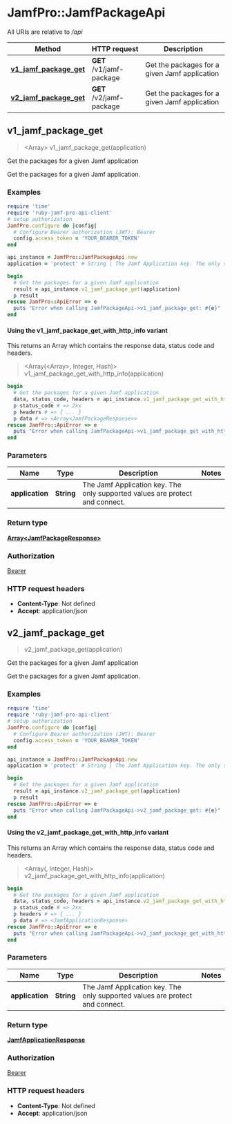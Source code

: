 # JamfPro::JamfPackageApi

All URIs are relative to */api*

| Method | HTTP request | Description |
| ------ | ------------ | ----------- |
| [**v1_jamf_package_get**](JamfPackageApi.md#v1_jamf_package_get) | **GET** /v1/jamf-package | Get the packages for a given Jamf application  |
| [**v2_jamf_package_get**](JamfPackageApi.md#v2_jamf_package_get) | **GET** /v2/jamf-package | Get the packages for a given Jamf application  |


## v1_jamf_package_get

> <Array<JamfPackageResponse>> v1_jamf_package_get(application)

Get the packages for a given Jamf application 

Get the packages for a given Jamf application.

### Examples

```ruby
require 'time'
require 'ruby-jamf-pro-api-client'
# setup authorization
JamfPro.configure do |config|
  # Configure Bearer authorization (JWT): Bearer
  config.access_token = 'YOUR_BEARER_TOKEN'
end

api_instance = JamfPro::JamfPackageApi.new
application = 'protect' # String | The Jamf Application key. The only supported values are protect and connect.

begin
  # Get the packages for a given Jamf application 
  result = api_instance.v1_jamf_package_get(application)
  p result
rescue JamfPro::ApiError => e
  puts "Error when calling JamfPackageApi->v1_jamf_package_get: #{e}"
end
```

#### Using the v1_jamf_package_get_with_http_info variant

This returns an Array which contains the response data, status code and headers.

> <Array(<Array<JamfPackageResponse>>, Integer, Hash)> v1_jamf_package_get_with_http_info(application)

```ruby
begin
  # Get the packages for a given Jamf application 
  data, status_code, headers = api_instance.v1_jamf_package_get_with_http_info(application)
  p status_code # => 2xx
  p headers # => { ... }
  p data # => <Array<JamfPackageResponse>>
rescue JamfPro::ApiError => e
  puts "Error when calling JamfPackageApi->v1_jamf_package_get_with_http_info: #{e}"
end
```

### Parameters

| Name | Type | Description | Notes |
| ---- | ---- | ----------- | ----- |
| **application** | **String** | The Jamf Application key. The only supported values are protect and connect. |  |

### Return type

[**Array&lt;JamfPackageResponse&gt;**](JamfPackageResponse.md)

### Authorization

[Bearer](../README.md#Bearer)

### HTTP request headers

- **Content-Type**: Not defined
- **Accept**: application/json


## v2_jamf_package_get

> <JamfApplicationResponse> v2_jamf_package_get(application)

Get the packages for a given Jamf application 

Get the packages for a given Jamf application.

### Examples

```ruby
require 'time'
require 'ruby-jamf-pro-api-client'
# setup authorization
JamfPro.configure do |config|
  # Configure Bearer authorization (JWT): Bearer
  config.access_token = 'YOUR_BEARER_TOKEN'
end

api_instance = JamfPro::JamfPackageApi.new
application = 'protect' # String | The Jamf Application key. The only supported values are protect and connect.

begin
  # Get the packages for a given Jamf application 
  result = api_instance.v2_jamf_package_get(application)
  p result
rescue JamfPro::ApiError => e
  puts "Error when calling JamfPackageApi->v2_jamf_package_get: #{e}"
end
```

#### Using the v2_jamf_package_get_with_http_info variant

This returns an Array which contains the response data, status code and headers.

> <Array(<JamfApplicationResponse>, Integer, Hash)> v2_jamf_package_get_with_http_info(application)

```ruby
begin
  # Get the packages for a given Jamf application 
  data, status_code, headers = api_instance.v2_jamf_package_get_with_http_info(application)
  p status_code # => 2xx
  p headers # => { ... }
  p data # => <JamfApplicationResponse>
rescue JamfPro::ApiError => e
  puts "Error when calling JamfPackageApi->v2_jamf_package_get_with_http_info: #{e}"
end
```

### Parameters

| Name | Type | Description | Notes |
| ---- | ---- | ----------- | ----- |
| **application** | **String** | The Jamf Application key. The only supported values are protect and connect. |  |

### Return type

[**JamfApplicationResponse**](JamfApplicationResponse.md)

### Authorization

[Bearer](../README.md#Bearer)

### HTTP request headers

- **Content-Type**: Not defined
- **Accept**: application/json

